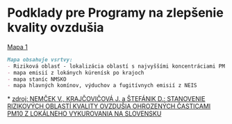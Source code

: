 
# Podklady pre Programy na zlepšenie kvality ovzdušia 



[Mapa 1](orko_tif.html)

```markdown
Mapa obsahuje vsrtvy:
- Riziková oblasť - lokalizácia oblastí s najvyššími koncentráciami PM podľa troch metodík *
- mapa emisií z lokánych kúrenísk po krajoch
- mapa staníc NMSKO
- mapa hlavných komínov, výduchov a fugitívnych emisií z NEIS 
```
\* [zdroj: NEMČEK V., KRAJČOVIČOVÁ J. a ŠTEFÁNIK D.: STANOVENIE RIZIKOVÝCH OBLASTÍ  KVALITY OVZDUŠIA OHROZENÝCH ČASTICAMI PM10 Z LOKÁLNEHO VYKUROVANIA NA SLOVENSKU](http://www.shmu.sk/File/ExtraFiles/MET_CASOPIS/MC_2020-1.pdf)
